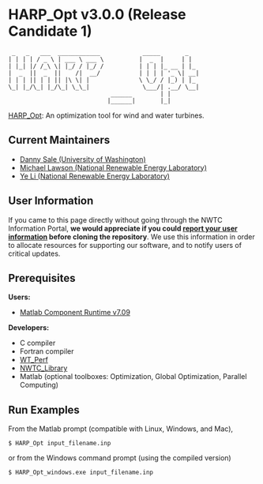 HARP_Opt v3.0.0 (Release Candidate 1)
========
     _   _   ___  ____________            _____       _   
    | | | | / _ \ | ___ \ ___ \          |  _  |     | |  
    | |_| |/ /_\ \| |_/ / |_/ /          | | | |_ __ | |_ 
    |  _  ||  _  ||    /|  __/           | | | | '_ \| __|
    | | | || | | || |\ \| |              \ \_/ / |_) | |_ 
    \_| |_/\_| |_/\_| \_\_|               \___/| .__/ \__|
                                 ______        | |        
                                |______|       |_|        

[HARP_Opt](http://wind.nrel.gov/designcodes/simulators/HARP_Opt/): An optimization tool for wind and water turbines.

## Current Maintainers
* [Danny Sale (University of Washington)](mailto:dsale@uw.edu)
* [Michael Lawson (National Renewable Energy Laboratory)](mailto:Michael.Lawson@nrel.gov)
* [Ye Li (National Renewable Energy Laboratory)](mailto:Ye.Li@nrel.gov)

## User Information
If you came to this page directly without going through the NWTC Information Portal, **we would appreciate if you could [report your user information](http://wind.nrel.gov/designcodes/simulators/HARP_Opt/downloaders/HARP_Opt_github_redirect.html) before cloning the repository**.  We use this information in order to allocate resources for supporting our software, and to notify users of critical updates.

## Prerequisites
**Users:**

* [Matlab Component Runtime v7.09](http://wind.nrel.gov/designcodes/miscellaneous/MatLab_MCRInstaller/)

**Developers:**

* C compiler
* Fortran compiler
* [WT_Perf](http://wind.nrel.gov/designcodes/simulators/wtperf/)
* [NWTC_Library](http://wind.nrel.gov/designcodes/miscellaneous/nwtc_subs/) 
* Matlab (optional toolboxes: Optimization, Global Optimization, Parallel Computing)

## Run Examples

From the Matlab prompt (compatible with Linux, Windows, and Mac), 

    $ HARP_Opt input_filename.inp

or from the Windows command prompt (using the compiled version)

    $ HARP_Opt_windows.exe input_filename.inp
